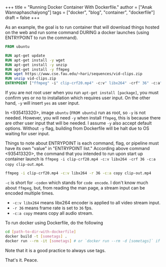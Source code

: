 +++
title = "Running Docker Container With Dockerfile."
author = ["Anak Wannaphaschaiyong"]
tags = ["docker", "blog", "container", "dockerfile"]
draft = false
+++

As an example, the goal is to run container that will download things hosted on the web and run some command DURING a docker launches (using ENTRYPOINT to run the command).

<a id="code-snippet--935413320"></a>
```Dockerfile
FROM ubuntu

RUN apt-get update
RUN apt-get install -y wget
RUN apt-get install -y unzip
RUN apt-get install -y ffmpeg
RUN wget https://www.cse.fau.edu/~hari/sequences/vid-clips.zip
RUN unzip vid-clips.zip
ENTRYPOINT ["ffmpeg" -i" clip-crf20.mp4" -c:v" libx264" -crf" 36" -c:a" copy" clip-out.mp4"]
```

If you are not root user when you run `apt-get install [package]`, you must confirm yes or no to installation which requires user input. On the other hand, `-y` will insert `yes` as user input.

In <935413320>, image `ubuntu` (`FROM ubuntu`) run as root, so `-y` is not needed. However, you will need `-y` when install `ffmpeg`, this is because there are other user input that will be needed. I assume `-y` also accept default options. Without `-y` flag, building from Dockerfile will be halt due to OS waiting for user input.

Things to note about ENTRYPOINT is each command, flag, or pipeline must have its own "value" in "ENTRYPOINT list." According above command <935413320>, the command that you intended to run upon start up container launch is `ffmpeg -i clip-crf20.mp4 -c:v libx264 -crf 36 -c:a copy clip-out.mp4`.

```sh
ffmpeg -i clip-crf20.mp4 -c:v libx264 -r 36 -c:a copy clip-out.mp4
```

`-c` is short for `-coden` which stands for `code encode`. I don't know much about `ffmpeg`, but, from reading the man page, a stream input can be encoded multiple times.

-   `-c:v libx264` means libx264 encoder is applied to all video stream input.
-   `-r 36` means frame rate is set to `36` fps.
-   `-c:a copy` means copy all audio stream.

To run docker using Dockerfile, do the following

```sh
cd [path-to-dir-with-dockerfile]
docker build -t [sometags] .
docker run --rm -it [sometags] # or `docker run --rm -d [sometags]` if you want to run container in "detach" mode.
```

Note that it is a good practice to always use tags.

That's it.
Peace.
